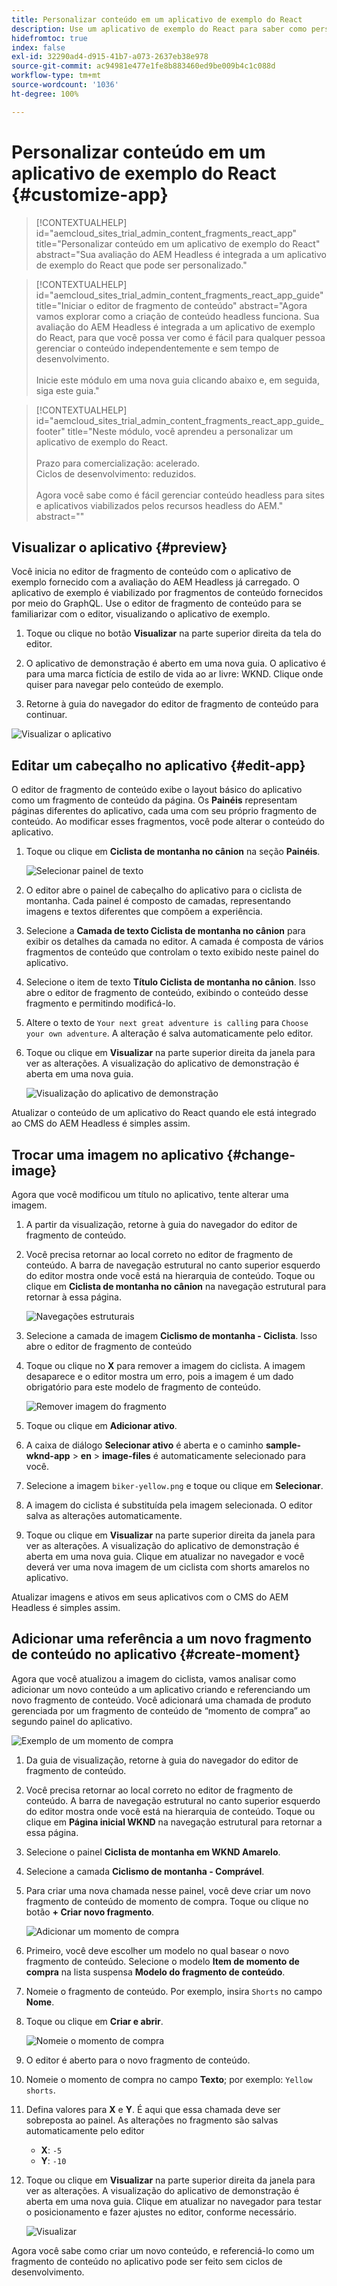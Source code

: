 ```yaml
---
title: Personalizar conteúdo em um aplicativo de exemplo do React
description: Use um aplicativo de exemplo do React para saber como personalizar o conteúdo utilizando o conjunto de recursos headless no AEM as a Cloud Service.
hidefromtoc: true
index: false
exl-id: 32290ad4-d915-41b7-a073-2637eb38e978
source-git-commit: ac94981e477e1fe8b883460ed9be009b4c1c088d
workflow-type: tm+mt
source-wordcount: '1036'
ht-degree: 100%

---
```



# Personalizar conteúdo em um aplicativo de exemplo do React {#customize-app}

>[!CONTEXTUALHELP]
>id="aemcloud_sites_trial_admin_content_fragments_react_app"
>title="Personalizar conteúdo em um aplicativo de exemplo do React"
>abstract="Sua avaliação do AEM Headless é integrada a um aplicativo de exemplo do React que pode ser personalizado."

>[!CONTEXTUALHELP]
>id="aemcloud_sites_trial_admin_content_fragments_react_app_guide"
>title="Iniciar o editor de fragmento de conteúdo"
>abstract="Agora vamos explorar como a criação de conteúdo headless funciona. Sua avaliação do AEM Headless é integrada a um aplicativo de exemplo do React, para que você possa ver como é fácil para qualquer pessoa gerenciar o conteúdo independentemente e sem tempo de desenvolvimento.<br><br>Inicie este módulo em uma nova guia clicando abaixo e, em seguida, siga este guia."

>[!CONTEXTUALHELP]
>id="aemcloud_sites_trial_admin_content_fragments_react_app_guide_footer"
>title="Neste módulo, você aprendeu a personalizar um aplicativo de exemplo do React.<br><br>Prazo para comercialização: acelerado.<br>Ciclos de desenvolvimento: reduzidos.<br><br>Agora você sabe como é fácil gerenciar conteúdo headless para sites e aplicativos viabilizados pelos recursos headless do AEM."
>abstract=""

## Visualizar o aplicativo {#preview}

Você inicia no editor de fragmento de conteúdo com o aplicativo de exemplo fornecido com a avaliação do AEM Headless já carregado. O aplicativo de exemplo é viabilizado por fragmentos de conteúdo fornecidos por meio do GraphQL. Use o editor de fragmento de conteúdo para se familiarizar com o editor, visualizando o aplicativo de exemplo.

1. Toque ou clique no botão **Visualizar** na parte superior direita da tela do editor.

1. O aplicativo de demonstração é aberto em uma nova guia. O aplicativo é para uma marca fictícia de estilo de vida ao ar livre: WKND. Clique onde quiser para navegar pelo conteúdo de exemplo.

1. Retorne à guia do navegador do editor de fragmento de conteúdo para continuar.

![Visualizar o aplicativo](assets/do-not-localize/preview-app-1.png)

## Editar um cabeçalho no aplicativo {#edit-app}

O editor de fragmento de conteúdo exibe o layout básico do aplicativo como um fragmento de conteúdo da página. Os **Painéis** representam páginas diferentes do aplicativo, cada uma com seu próprio fragmento de conteúdo. Ao modificar esses fragmentos, você pode alterar o conteúdo do aplicativo.

1. Toque ou clique em **Ciclista de montanha no cânion** na seção **Painéis**.

   ![Selecionar painel de texto](assets/do-not-localize/edit-header-1.png)

1. O editor abre o painel de cabeçalho do aplicativo para o ciclista de montanha. Cada painel é composto de camadas, representando imagens e textos diferentes que compõem a experiência.

1. Selecione a **Camada de texto Ciclista de montanha no cânion** para exibir os detalhes da camada no editor. A camada é composta de vários fragmentos de conteúdo que controlam o texto exibido neste painel do aplicativo.

1. Selecione o item de texto **Título Ciclista de montanha no cânion**. Isso abre o editor de fragmento de conteúdo, exibindo o conteúdo desse fragmento e permitindo modificá-lo.

1. Altere o texto de `Your next great adventure is calling` para `Choose your own adventure`. A alteração é salva automaticamente pelo editor.

1. Toque ou clique em **Visualizar** na parte superior direita da janela para ver as alterações. A visualização do aplicativo de demonstração é aberta em uma nova guia.

   ![Visualização do aplicativo de demonstração](assets/do-not-localize/edit-header-5-6.png)

Atualizar o conteúdo de um aplicativo do React quando ele está integrado ao CMS do AEM Headless é simples assim.

## Trocar uma imagem no aplicativo {#change-image}

Agora que você modificou um título no aplicativo, tente alterar uma imagem.

1. A partir da visualização, retorne à guia do navegador do editor de fragmento de conteúdo.

1. Você precisa retornar ao local correto no editor de fragmento de conteúdo. A barra de navegação estrutural no canto superior esquerdo do editor mostra onde você está na hierarquia de conteúdo. Toque ou clique em **Ciclista de montanha no cânion** na navegação estrutural para retornar à essa página.

   ![Navegações estruturais](assets/do-not-localize/swap-image-2.png)

1. Selecione a camada de imagem **Ciclismo de montanha - Ciclista**. Isso abre o editor de fragmento de conteúdo

1. Toque ou clique no **X** para remover a imagem do ciclista. A imagem desaparece e o editor mostra um erro, pois a imagem é um dado obrigatório para este modelo de fragmento de conteúdo.

   ![Remover imagem do fragmento](assets/do-not-localize/swap-image-4.png)

1. Toque ou clique em **Adicionar ativo**.

1. A caixa de diálogo **Selecionar ativo** é aberta e o caminho **sample-wknd-app** > **en** > **image-files** é automaticamente selecionado para você.

1. Selecione a imagem `biker-yellow.png` e toque ou clique em **Selecionar**.

1. A imagem do ciclista é substituída pela imagem selecionada. O editor salva as alterações automaticamente.

1. Toque ou clique em **Visualizar** na parte superior direita da janela para ver as alterações. A visualização do aplicativo de demonstração é aberta em uma nova guia. Clique em atualizar no navegador e você deverá ver uma nova imagem de um ciclista com shorts amarelos no aplicativo.

Atualizar imagens e ativos em seus aplicativos com o CMS do AEM Headless é simples assim.

## Adicionar uma referência a um novo fragmento de conteúdo no aplicativo {#create-moment}

Agora que você atualizou a imagem do ciclista, vamos analisar como adicionar um novo conteúdo a um aplicativo criando e referenciando um novo fragmento de conteúdo. Você adicionará uma chamada de produto gerenciada por um fragmento de conteúdo de “momento de compra” ao segundo painel do aplicativo.

![Exemplo de um momento de compra](assets/do-not-localize/example-shoppable-moment.png)

1. Da guia de visualização, retorne à guia do navegador do editor de fragmento de conteúdo.

1. Você precisa retornar ao local correto no editor de fragmento de conteúdo. A barra de navegação estrutural no canto superior esquerdo do editor mostra onde você está na hierarquia de conteúdo. Toque ou clique em **Página inicial WKND** na navegação estrutural para retornar a essa página.

1. Selecione o painel **Ciclista de montanha em WKND Amarelo**.

1. Selecione a camada **Ciclismo de montanha - Comprável**.

1. Para criar uma nova chamada nesse painel, você deve criar um novo fragmento de conteúdo de momento de compra. Toque ou clique no botão **+ Criar novo fragmento**.

   ![Adicionar um momento de compra](assets/do-not-localize/add-reference-1-5.png)

1. Primeiro, você deve escolher um modelo no qual basear o novo fragmento de conteúdo. Selecione o modelo **Item de momento de compra** na lista suspensa **Modelo do fragmento de conteúdo**.

1. Nomeie o fragmento de conteúdo. Por exemplo, insira `Shorts` no campo **Nome**.

1. Toque ou clique em **Criar e abrir**.

   ![Nomeie o momento de compra](assets/do-not-localize/add-reference-6-7-8.png)

1. O editor é aberto para o novo fragmento de conteúdo.

1. Nomeie o momento de compra no campo **Texto**; por exemplo: `Yellow shorts`.

1. Defina valores para **X** e **Y**. É aqui que essa chamada deve ser sobreposta ao painel. As alterações no fragmento são salvas automaticamente pelo editor

   * **X**: `-5`
   * **Y**: `-10`

1. Toque ou clique em **Visualizar** na parte superior direita da janela para ver as alterações. A visualização do aplicativo de demonstração é aberta em uma nova guia. Clique em atualizar no navegador para testar o posicionamento e fazer ajustes no editor, conforme necessário.

   ![Visualizar](assets/do-not-localize/add-reference-10-11-12.png)

Agora você sabe como criar um novo conteúdo, e referenciá-lo como um fragmento de conteúdo no aplicativo pode ser feito sem ciclos de desenvolvimento.
